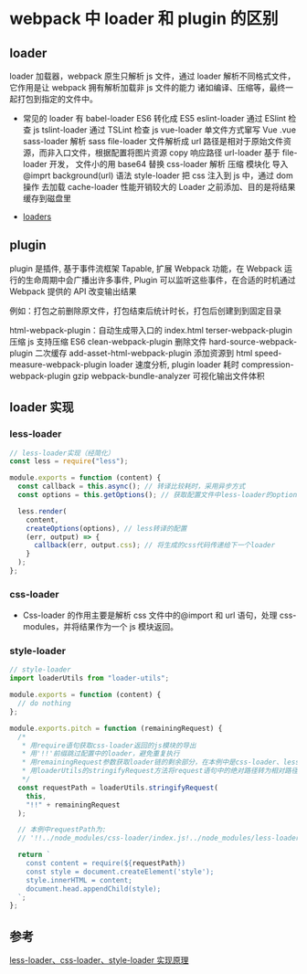 # webpack 中 loader 和 plugin 的区别

## loader

loader 加载器，webpack 原生只解析 js 文件，通过 loader 解析不同格式文件，它作用是让 webpack 拥有解析加载非 js 文件的能力
诸如编译、压缩等，最终一起打包到指定的文件中。

- 常见的 loader 有
  babel-loader ES6 转化成 ES5
  eslint-loader 通过 ESlint 检查 js
  tslint-loader 通过 TSLint 检查 js
  vue-loader 单文件方式窜写 Vue .vue
  sass-loader 解析 sass
  file-loader 文件解析成 url 路径是相对于原始文件资源，而非入口文件，根据配置将图片资源 copy 响应路径
  url-loader 基于 file-loader 开发， 文件小的用 base64 替换
  css-loader 解析 压缩 模块化 导入@imprt background(url) 语法
  style-loader 把 css 注入到 js 中，通过 dom 操作 去加载
  cache-loader 性能开销较大的 Loader 之前添加、目的是将结果缓存到磁盘里

- [loaders](https://webpack.docschina.org/loaders/)

## plugin

plugin 是插件, 基于事件流框架 Tapable, 扩展 Webpack 功能，在 Webpack 运行的生命周期中会广播出许多事件, Plugin 可以监听这些事件，在合适的时机通过 Webpack 提供的 API 改变输出结果

例如：打包之前删除原文件，打包结束后统计时长，打包后创建到到固定目录

html-webpack-plugin：自动生成带入口的 index.html
terser-webpack-plugin 压缩 js 支持压缩 ES6
clean-webpack-plugin 删除文件
hard-source-webpack-plugin 二次缓存
add-asset-html-webpack-plugin 添加资源到 html
speed-measure-webpack-plugin loader 速度分析, plugin loader 耗时
compression-webpack-plugin gzip
webpack-bundle-analyzer 可视化输出文件体积

## loader 实现

### less-loader

```js
// less-loader实现（经简化）
const less = require("less");

module.exports = function (content) {
  const callback = this.async(); // 转译比较耗时，采用异步方式
  const options = this.getOptions(); // 获取配置文件中less-loader的options

  less.render(
    content,
    createOptions(options), // less转译的配置
    (err, output) => {
      callback(err, output.css); // 将生成的css代码传递给下一个loader
    }
  );
};
```

### css-loader

- Css-loader 的作用主要是解析 css 文件中的@import 和 url 语句，处理 css-modules，并将结果作为一个 js 模块返回。

### style-loader

```js
// style-loader
import loaderUtils from "loader-utils";

module.exports = function (content) {
  // do nothing
};

module.exports.pitch = function (remainingRequest) {
  /*
   * 用require语句获取css-loader返回的js模块的导出
   * 用'!!'前缀跳过配置中的loader，避免重复执行
   * 用remainingRequest参数获取loader链的剩余部分，在本例中是css-loader、less-loader
   * 用loaderUtils的stringifyRequest方法将request语句中的绝对路径转为相对路径
   */
  const requestPath = loaderUtils.stringifyRequest(
    this,
    "!!" + remainingRequest
  );

  // 本例中requestPath为:
  // '!!../node_modules/css-loader/index.js!../node_modules/less-loader/dist/cjs.js!src/styles/index.less'

  return `
    const content = require(${requestPath})
    const style = document.createElement('style');
    style.innerHTML = content;
    document.head.appendChild(style);
  `;
};
```

## 参考

[less-loader、css-loader、style-loader 实现原理](https://juejin.cn/post/6944668149849522213)

